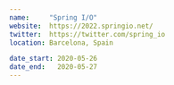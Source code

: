 ```yaml
---
name:     "Spring I/O"
website:  https://2022.springio.net/
twitter:  https://twitter.com/spring_io
location: Barcelona, Spain

date_start: 2020-05-26
date_end:   2020-05-27
---
```

